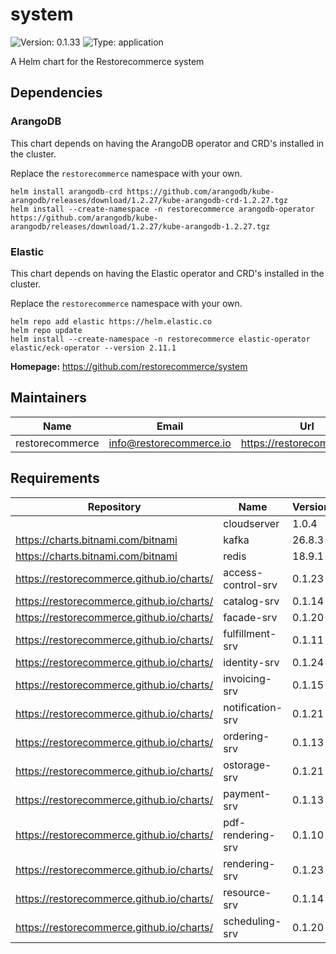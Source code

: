 # system

![Version: 0.1.33](https://img.shields.io/badge/Version-0.1.33-informational?style=flat-square) ![Type: application](https://img.shields.io/badge/Type-application-informational?style=flat-square)

A Helm chart for the Restorecommerce system

## Dependencies

### ArangoDB

This chart depends on having the ArangoDB operator and CRD's installed in the cluster.

Replace the `restorecommerce` namespace with your own.

```shell
helm install arangodb-crd https://github.com/arangodb/kube-arangodb/releases/download/1.2.27/kube-arangodb-crd-1.2.27.tgz
helm install --create-namespace -n restorecommerce arangodb-operator https://github.com/arangodb/kube-arangodb/releases/download/1.2.27/kube-arangodb-1.2.27.tgz
```

### Elastic

This chart depends on having the Elastic operator and CRD's installed in the cluster.

Replace the `restorecommerce` namespace with your own.

```shell
helm repo add elastic https://helm.elastic.co
helm repo update
helm install --create-namespace -n restorecommerce elastic-operator elastic/eck-operator --version 2.11.1
```

**Homepage:** <https://github.com/restorecommerce/system>

## Maintainers

| Name | Email | Url |
| ---- | ------ | --- |
| restorecommerce | info@restorecommerce.io | https://restorecommerce.io/ |

## Requirements

| Repository | Name | Version |
|------------|------|---------|
|  | cloudserver | 1.0.4 |
| https://charts.bitnami.com/bitnami | kafka | 26.8.3 |
| https://charts.bitnami.com/bitnami | redis | 18.9.1 |
| https://restorecommerce.github.io/charts/ | access-control-srv | 0.1.23 |
| https://restorecommerce.github.io/charts/ | catalog-srv | 0.1.14 |
| https://restorecommerce.github.io/charts/ | facade-srv | 0.1.20 |
| https://restorecommerce.github.io/charts/ | fulfillment-srv | 0.1.11 |
| https://restorecommerce.github.io/charts/ | identity-srv | 0.1.24 |
| https://restorecommerce.github.io/charts/ | invoicing-srv | 0.1.15 |
| https://restorecommerce.github.io/charts/ | notification-srv | 0.1.21 |
| https://restorecommerce.github.io/charts/ | ordering-srv | 0.1.13 |
| https://restorecommerce.github.io/charts/ | ostorage-srv | 0.1.21 |
| https://restorecommerce.github.io/charts/ | payment-srv | 0.1.13 |
| https://restorecommerce.github.io/charts/ | pdf-rendering-srv | 0.1.10 |
| https://restorecommerce.github.io/charts/ | rendering-srv | 0.1.23 |
| https://restorecommerce.github.io/charts/ | resource-srv | 0.1.14 |
| https://restorecommerce.github.io/charts/ | scheduling-srv | 0.1.20 |
